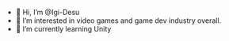 - 👋 Hi, I’m @Igi-Desu
- 👀 I’m interested in video games and game dev industry overall.
- 🌱 I’m currently learning Unity


<!---
Igi-Desu/Igi-Desu is a ✨ special ✨ repository because its `README.md` (this file) appears on your GitHub profile.
You can click the Preview link to take a look at your changes.
--->
